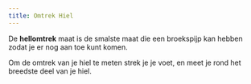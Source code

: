 ```yaml
---
title: Omtrek Hiel
---
```


De **hellomtrek** maat is de smalste maat die een broekspijp kan hebben zodat je er nog aan toe kunt komen.

Om de omtrek van je hiel te meten strek je je voet, en meet je rond het breedste deel van je hiel.
